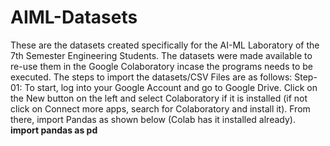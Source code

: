 # AIML-Datasets
These are the datasets created specifically for the AI-ML Laboratory of the 7th Semester Engineering Students.
The datasets were made available to re-use them in the Google Colaboratory incase the programs needs to be executed.
The steps to import the datasets/CSV Files are as follows:
Step-01:
  To start, log into your Google Account and go to Google Drive. Click on the New button on the left and select Colaboratory if it is installed (if not click on Connect more apps,   search for Colaboratory and install it). From there, import Pandas as shown below (Colab has it installed already).
        **import pandas as pd**
